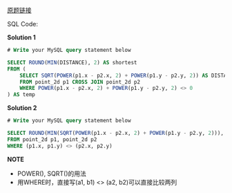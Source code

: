 [原题链接](https://leetcode-cn.com/problems/shortest-distance-in-a-plane/)

SQL Code:

**Solution 1**

```sql
# Write your MySQL query statement below

SELECT ROUND(MIN(DISTANCE), 2) AS shortest
FROM (
    SELECT SQRT(POWER(p1.x - p2.x, 2) + POWER(p1.y - p2.y, 2)) AS DISTANCE
    FROM point_2d p1 CROSS JOIN point_2d p2
    WHERE POWER(p1.x - p2.x, 2) + POWER(p1.y - p2.y, 2) <> 0
) AS temp
```

**Solution 2**

```SQL
# Write your MySQL query statement below

SELECT ROUND(MIN(SQRT(POWER(p1.x - p2.x, 2) + POWER(p1.y - p2.y, 2))), 2) AS shortest
FROM point_2d p1, point_2d p2
WHERE (p1.x, p1.y) <> (p2.x, p2.y)
```

**NOTE**

- POWER(), SQRT()的用法
- 用WHERE时，直接写(a1, b1) <> (a2, b2)可以直接比较两列
